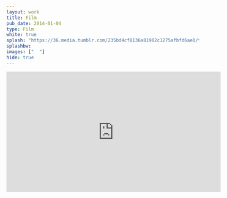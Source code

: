 ```yaml
---
layout: work
title: Film
pub_date: 2014-01-04
type: Film
white: true
splash: "https://36.media.tumblr.com/235bd4cf8136a81902c1275afbfd6ae0/tumblr_nooder3G3j1snf70wo1_540.png"
splashbw: 
images: ["  "]
hide: true
---
```

<iframe width="560" height="315" src="https://www.youtube.com/embed/2tmaRIrssMg" frameborder="0" allowfullscreen></iframe>

